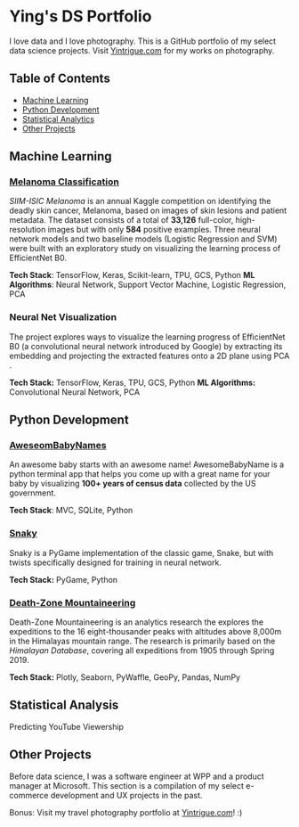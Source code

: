 # Ying's DS Portfolio

I love data and I love photography. This is a GitHub portfolio of my select data science projects. Visit [Yintrigue.com](https://yintrigue.com/) for my works on photography.

## Table of Contents

- [Machine Learning](#machine_learning)
- [Python Development](#python_dev)
- [Statistical Analytics](#statistical_analysis)
- [Other Projects](#others)

<a name="machine_learning"></a>

## Machine Learning

### [Melanoma Classification](./melanoma)  
*SIIM-ISIC Melanoma* is an annual Kaggle competition on identifying the deadly skin cancer, Melanoma, based on images of skin lesions and patient metadata. The dataset consists of a total of **33,126** full-color, high-resolution images but with only **584** positive examples. Three neural network models and two baseline models (Logistic Regression and SVM) were built with an exploratory study on visualizing the learning process of EfficientNet B0.

**Tech Stack**: TensorFlow, Keras, Scikit-learn, TPU, GCS, Python
**ML Algorithms**:  Neural Network, Support Vector Machine, Logistic Regression, PCA

### Neural Net Visualization 

The project explores ways to visualize the learning progress of EfficientNet B0 (a convolutional neural network introduced by Google) by extracting its embedding and projecting the extracted features onto a 2D plane using PCA .

**Tech Stack:** TensorFlow, Keras, TPU, GCS, Python
**ML Algorithms:** Convolutional Neural Network, PCA

<a name="python_dev"></a>

## Python Development

### [AweseomBabyNames](./awesome_baby_names)

An awesome baby starts with an awesome name! AwesomeBabyName is a python terminal app that helps you come up with a great name for your baby by visualizing **100+ years of census data** collected by the US government.

**Tech Stack**: MVC, SQLite, Python

### [Snaky](.snaky/)

Snaky is a PyGame implementation of the classic game, Snake, but with twists specifically designed for training in neural network. 

**Tech Stack:** PyGame, Python

### [Death-Zone Mountaineering](./himalayan_db)

Death-Zone Mountaineering is an analytics research the explores the expeditions to the 16 eight-thousander peaks with altitudes above 8,000m in the Himalayas mountain range. The research is primarily based on the *Himalayan Database*, covering all expeditions from 1905 through Spring 2019.

**Tech Stack:** Plotly, Seaborn, PyWaffle, GeoPy, Pandas, NumPy  

<a name="statistical_analysis"></a>

## Statistical Analysis

Predicting YouTube Viewership

<a name="others"></a>

## Other Projects

Before data science, I was a software engineer at WPP and a product manager at Microsoft. This section is a compilation of my select e-commerce development and UX projects in the past.

Bonus: Visit my travel photography portfolio at [Yintrigue.com]()! :)
